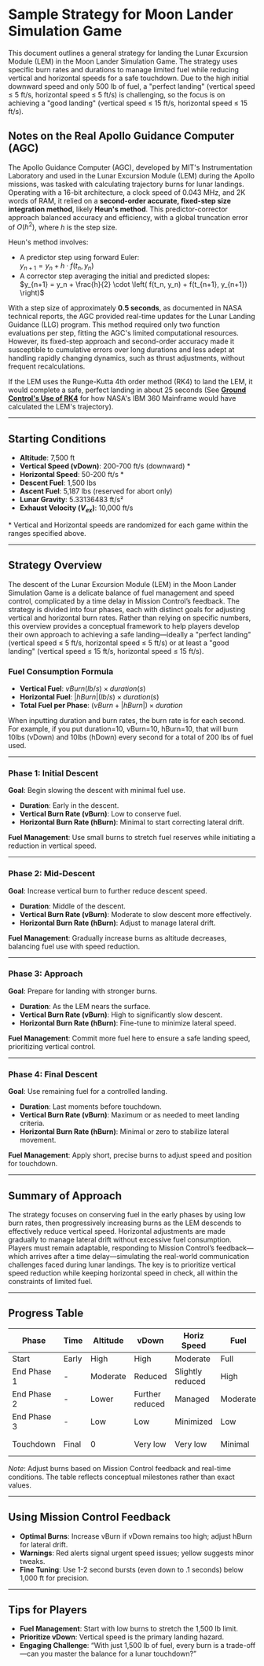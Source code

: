 # Sample Strategy for Moon Lander Simulation Game
 
This document outlines a general strategy for landing the Lunar Excursion Module (LEM) in the Moon Lander Simulation Game. The strategy uses specific burn rates and durations to manage limited fuel while reducing vertical and horizontal speeds for a safe touchdown. Due to the high initial downward speed and only 500 lb of fuel, a "perfect landing" (vertical speed ≤ 5 ft/s, horizontal speed ≤ 5 ft/s) is challenging, so the focus is on achieving a "good landing" (vertical speed ≤ 15 ft/s, horizontal speed ≤ 15 ft/s).

## Notes on the Real Apollo Guidance Computer (AGC)
The Apollo Guidance Computer (AGC), developed by MIT's Instrumentation Laboratory and used in the Lunar Excursion Module (LEM) during the Apollo missions, was tasked with calculating trajectory burns for lunar landings. Operating with a 16-bit architecture, a clock speed of 0.043 MHz, and 2K words of RAM, it relied on a **second-order accurate, fixed-step size integration method**, likely **Heun's method**. This predictor-corrector approach balanced accuracy and efficiency, with a global truncation error of $O(h^2)$, where $h$ is the step size.

Heun's method involves:
- A predictor step using forward Euler:  
  $y_{n+1} = y_n + h \cdot f(t_n, y_n)$
- A corrector step averaging the initial and predicted slopes:  
  $y_{n+1} = y_n + \frac{h}{2} \cdot \left( f(t_n, y_n) + f(t_{n+1}, y_{n+1}) \right)$

With a step size of approximately **0.5 seconds**, as documented in NASA technical reports, the AGC provided real-time updates for the Lunar Landing Guidance (LLG) program. This method required only two function evaluations per step, fitting the AGC's limited computational resources. However, its fixed-step approach and second-order accuracy made it susceptible to cumulative errors over long durations and less adept at handling rapidly changing dynamics, such as thrust adjustments, without frequent recalculations.

If the LEM uses the Runge-Kutta 4th order method (RK4) to land the LEM, it would complete a safe, perfect landing in about 25 seconds (See **[Ground Control's Use of RK4](Ground_Control's_Use_of_RK4.md)** for how NASA's IBM 360 Mainframe would have calculated the LEM's trajectory).

--- 

## Starting Conditions

- **Altitude**: 7,500 ft  
- **Vertical Speed (vDown)**: 200-700 ft/s (downward) \*  
- **Horizontal Speed**: 50-200 ft/s \* 
- **Descent Fuel**: 1,500 lbs  
- **Ascent Fuel**: 5,187 lbs (reserved for abort only)  
- **Lunar Gravity**: 5.33136483 ft/s²  
- **Exhaust Velocity ($V_{ex}$)**: 10,000 ft/s  

\* Vertical and Horizontal speeds are randomized for each game within the ranges specified above.

---

## Strategy Overview

The descent of the Lunar Excursion Module (LEM) in the Moon Lander Simulation Game is a delicate balance of fuel management and speed control, complicated by a time delay in Mission Control’s feedback. The strategy is divided into four phases, each with distinct goals for adjusting vertical and horizontal burn rates. Rather than relying on specific numbers, this overview provides a conceptual framework to help players develop their own approach to achieving a safe landing—ideally a "perfect landing" (vertical speed ≤ 5 ft/s, horizontal speed ≤ 5 ft/s) or at least a "good landing" (vertical speed ≤ 15 ft/s, horizontal speed ≤ 15 ft/s).

### Fuel Consumption Formula
- **Vertical Fuel**: $vBurn (lb/s) × duration (s)$  
- **Horizontal Fuel**: $|hBurn| (lb/s) × duration (s)$  
- **Total Fuel per Phase**: $(vBurn + |hBurn|) × duration$

When inputting duration and burn rates, the burn rate is for each second. For example, if you put duration=10, vBurn=10, hBurn=10, that will burn 10lbs (vDown) and 10lbs (hDown) every second for a total of 200 lbs of fuel used.

---


### Phase 1: Initial Descent

**Goal**: Begin slowing the descent with minimal fuel use.  
- **Duration**: Early in the descent.  
- **Vertical Burn Rate (vBurn)**: Low to conserve fuel.  
- **Horizontal Burn Rate (hBurn)**: Minimal to start correcting lateral drift.  

**Fuel Management**: Use small burns to stretch fuel reserves while initiating a reduction in vertical speed.

---

### Phase 2: Mid-Descent

**Goal**: Increase vertical burn to further reduce descent speed.  
- **Duration**: Middle of the descent.  
- **Vertical Burn Rate (vBurn)**: Moderate to slow descent more effectively.  
- **Horizontal Burn Rate (hBurn)**: Adjust to manage lateral drift.  

**Fuel Management**: Gradually increase burns as altitude decreases, balancing fuel use with speed reduction.

---

### Phase 3: Approach

**Goal**: Prepare for landing with stronger burns.  
- **Duration**: As the LEM nears the surface.  
- **Vertical Burn Rate (vBurn)**: High to significantly slow descent.  
- **Horizontal Burn Rate (hBurn)**: Fine-tune to minimize lateral speed.  

**Fuel Management**: Commit more fuel here to ensure a safe landing speed, prioritizing vertical control.

---

### Phase 4: Final Descent

**Goal**: Use remaining fuel for a controlled landing.  
- **Duration**: Last moments before touchdown.  
- **Vertical Burn Rate (vBurn)**: Maximum or as needed to meet landing criteria.  
- **Horizontal Burn Rate (hBurn)**: Minimal or zero to stabilize lateral movement.  

**Fuel Management**: Apply short, precise burns to adjust speed and position for touchdown.

---

## Summary of Approach

The strategy focuses on conserving fuel in the early phases by using low burn rates, then progressively increasing burns as the LEM descends to effectively reduce vertical speed. Horizontal adjustments are made gradually to manage lateral drift without excessive fuel consumption. Players must remain adaptable, responding to Mission Control’s feedback—which arrives after a time delay—simulating the real-world communication challenges faced during lunar landings. The key is to prioritize vertical speed reduction while keeping horizontal speed in check, all within the constraints of limited fuel.

---

## Progress Table

| **Phase**         | **Time** | **Altitude** | **vDown** | **Horiz Speed** | **Fuel** | **vBurn** | **hBurn** |
|-------------------|----------|--------------|-----------|-----------------|----------|-----------|-----------|
| Start             | Early    | High         | High      | Moderate        | Full     | -         | -         |
| End Phase 1       | -        | Moderate     | Reduced   | Slightly reduced| High     | Low       | Minimal   |
| End Phase 2       | -        | Lower        | Further reduced | Managed | Moderate | Moderate  | Adjusted  |
| End Phase 3       | -        | Low          | Low       | Minimized       | Low      | High      | Fine-tuned|
| Touchdown         | Final    | 0            | Very low  | Very low        | Minimal  | As needed | Stabilized|

*Note*: Adjust burns based on Mission Control feedback and real-time conditions. The table reflects conceptual milestones rather than exact values.

---

## Using Mission Control Feedback

- **Optimal Burns**: Increase vBurn if vDown remains too high; adjust hBurn for lateral drift.  
- **Warnings**: Red alerts signal urgent speed issues; yellow suggests minor tweaks.  
- **Fine Tuning**: Use 1-2 second bursts (even down to .1 seconds) below 1,000 ft for precision.  

---

## Tips for Players

- **Fuel Management**: Start with low burns to stretch the 1,500 lb limit.  
- **Prioritize vDown**: Vertical speed is the primary landing hazard.  
- **Engaging Challenge**: “With just 1,500 lb of fuel, every burn is a trade-off—can you master the balance for a lunar touchdown?”

